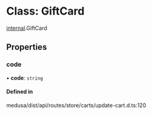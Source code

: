 # Class: GiftCard

[internal](../modules/internal-35.md).GiftCard

## Properties

### code

• **code**: `string`

#### Defined in

medusa/dist/api/routes/store/carts/update-cart.d.ts:120
